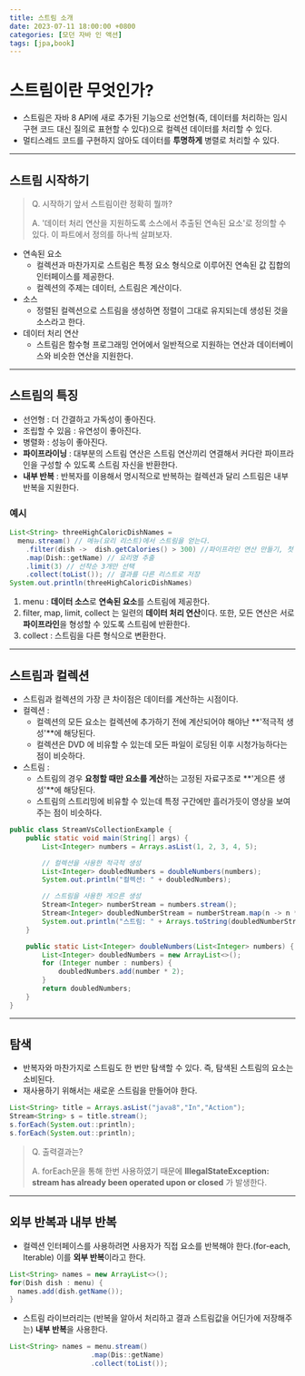 ```yaml
---
title: 스트림 소개
date: 2023-07-11 18:00:00 +0800
categories: [모던 자바 인 액션]
tags: [jpa,book]
---
```


# 스트림이란 무엇인가?

- 스트림은 자바 8 API에 새로 추가된 기능으로 선언형(즉, 데이터를 처리하는 임시 구현 코드 대신 질의로 표현할 수 있다)으로 컬렉션 데이터를 처리할 수 있다.
- 멀티스레드 코드를 구현하지 않아도 데이터를 **투명하게** 병렬로 처리할 수 있다.

---

## 스트림 시작하기

> Q. 시작하기 앞서 스트림이란 정확히 뭘까?
>
> A. '데이터 처리 연산을 지원하도록 소스에서 추출된 연속된 요소'로 정의할 수 있다. 이 파트에서 정의를 하나씩 살펴보자.

- 연속된 요소
  - 컬렉션과 마찬가지로 스트림은 특정 요소 형식으로 이루어진 연속된 값 집합의 인터페이스를 제공한다.
  - 컬렉션의 주제는 데이터, 스트림은 계산이다.
- 소스
  - 정렬된 컬렉션으로 스트림을 생성하면 정렬이 그대로 유지되는데 생성된 것을 소스라고 한다.
- 데이터 처리 연산
  - 스트림은 함수형 프로그래밍 언어에서 일반적으로 지원하는 연산과 데이터베이스와 비슷한 연산을 지원한다.

---

## 스트림의 특징

- 선언형 : 더 간결하고 가독성이 좋아진다.
- 조립할 수 있음 : 유연성이 좋아진다.
- 병렬화 : 성능이 좋아진다.
- **파이프라이닝** : 대부분의 스트림 연산은 스트림 연산끼리 연결해서 커다란 파이프라인을 구성할 수 있도록 스트림 자신을 반환한다.
- **내부 반복** : 반복자를 이용해서 명시적으로 반복하는 컬렉션과 달리 스트림은 내부 반복을 지원한다.

### 예시

```java
List<String> threeHighCaloricDishNames =
  menu.stream() // 메뉴(요리 리스트)에서 스트림을 얻는다.
    .filter(dish ->  dish.getCalories() > 300) //파이프라인 연산 만들기, 첫 번째로 고칼로리 요리를 필터링
    .map(Dish::getName) // 요리명 추출
    .limit(3) // 선착순 3개만 선택
    .collect(toList()); // 결과를 다른 리스트로 저장
System.out.println(threeHighCaloricDishNames)
```

1. menu : **데이터 소스**로 **연속된 요소**를 스트림에 제공한다.
2. filter, map, limit, collect 는 일련의 **데이터 처리 연산**이다. 또한, 모든 연산은 서로 **파이프라인**을 형성할 수 있도록 스트림에 반환한다.
3. collect : 스트림을 다른 형식으로 변환한다.

---

## 스트림과 컬렉션

- 스트림과 컬렉션의 가장 큰 차이점은 데이터를 계산하는 시점이다.
- 컬렉션 :
  - 컬렉션의 모든 요소는 컬렉션에 추가하기 전에 계산되어야 해야난 **'적극적 생성'**에 해당된다.
  - 컬렉션은 DVD 에 비유할 수 있는데 모든 파일이 로딩된 이후 시청가능하다는 점이 비슷하다.
- 스트림 :
  - 스트림의 경우 **요청할 때만 요소를 계산**하는 고정된 자료구조로 **'게으른 생성'**에 해당된다.
  - 스트림의 스트리밍에 비유할 수 있는데 특정 구간에만 흘러가듯이 영상을 보여주는 점이 비슷하다.

```java
public class StreamVsCollectionExample {
    public static void main(String[] args) {
        List<Integer> numbers = Arrays.asList(1, 2, 3, 4, 5);

        // 컬렉션을 사용한 적극적 생성
        List<Integer> doubledNumbers = doubleNumbers(numbers);
        System.out.println("컬렉션: " + doubledNumbers);

        // 스트림을 사용한 게으른 생성
        Stream<Integer> numberStream = numbers.stream();
        Stream<Integer> doubledNumberStream = numberStream.map(n -> n * 2);//아직 요소가 생성되지 않고 지연
        System.out.println("스트림: " + Arrays.toString(doubledNumberStream.toArray()));//사용시점에 계산
    }

    public static List<Integer> doubleNumbers(List<Integer> numbers) {
        List<Integer> doubledNumbers = new ArrayList<>();
        for (Integer number : numbers) {
            doubledNumbers.add(number * 2);
        }
        return doubledNumbers;
    }
}
```

---

## 탐색

- 반복자와 마찬가지로 스트림도 한 번만 탐색할 수 있다. 즉, 탐색된 스트림의 요소는 소비된다.
- 재사용하기 위해서는 새로운 스트림을 만들어야 한다.

```java
List<String> title = Arrays.asList("java8","In","Action");
Stream<String> s = title.stream();
s.forEach(System.out::println);
s.forEach(System.out::println);
```

> Q. 출력결과는?
>
> A. forEach문을 통해 한번 사용하였기 때문에 **IllegalStateException: stream has already been operated upon or closed** 가 발생한다.

---

## 외부 반복과 내부 반복

- 컬렉션 인터페이스를 사용하려면 사용자가 직접 요소를 반복해야 한다.(for-each, Iterable) 이를 **외부 반복**이라고 한다.

```java
List<String> names = new ArrayList<>();
for(Dish dish : menu) {
  names.add(dish.getName());
}
```

- 스트림 라이브러리는 (반복을 알아서 처리하고 결과 스트림값을 어딘가에 저장해주는) **내부 반복**을 사용한다.

```java
List<String> names = menu.stream()
                    .map(Dis::getName)
                    .collect(toList());
```

##

